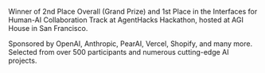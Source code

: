 Winner of 2nd Place Overall (Grand Prize) and 1st Place in the Interfaces for Human-AI Collaboration Track at AgentHacks Hackathon, hosted at AGI House in San Francisco.

Sponsored by OpenAI, Anthropic, PearAI, Vercel, Shopify, and many more. Selected from over 500 participants and numerous cutting-edge AI projects.
